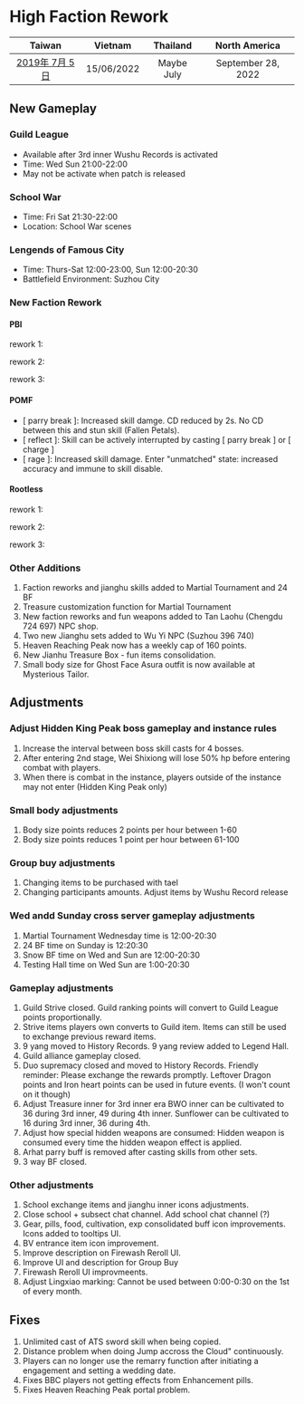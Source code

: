 # High Faction Rework

| Taiwan | Vietnam | Thailand | North America |
| :-: | :-: | :-: | :-: |
| [2019年 7月 5日](http://9y.bfage.com/news/detail/2201) | 15/06/2022 | Maybe July | September 28, 2022 |

## New Gameplay
### Guild League
- Available after 3rd inner Wushu Records is activated
- Time: Wed Sun 21:00-22:00
- May not be activate when patch is released

### School War
- Time: Fri Sat 21:30-22:00
- Location: School War scenes

### Lengends of Famous City
- Time: Thurs-Sat 12:00-23:00, Sun 12:00-20:30
- Battlefield Environment: Suzhou City

### New Faction Rework
#### PBI
rework 1:

rework 2:

rework 3:

#### POMF
- [ parry break ]: Increased skill damge. CD reduced by 2s. No CD between this and stun skill (Fallen Petals).
- [ reflect ]: Skill can be actively interrupted by casting [ parry break ] or [ charge ]
- [ rage ]: Increased skill damage. Enter "unmatched" state: increased accuracy and immune to skill disable.

#### Rootless
rework 1:

rework 2:

rework 3:

### Other Additions
1. Faction reworks and jianghu skills added to Martial Tournament and 24 BF
1. Treasure customization function for Martial Tournament
1. New faction reworks and fun weapons added to Tan Laohu (Chengdu 724 697) NPC shop.
1. Two new Jianghu sets added to Wu Yi NPC (Suzhou 396 740)
1. Heaven Reaching Peak now has a weekly cap of 160 points.
1. New Jianhu Treasure Box - fun items consolidation.
1. Small body size for Ghost Face Asura outfit is now available at Mysterious Tailor.

## Adjustments
### Adjust Hidden King Peak boss gameplay and instance rules
1. Increase the interval between boss skill casts for 4 bosses.
1. After entering 2nd stage, Wei Shixiong will lose 50% hp before entering combat with players.
1. When there is combat in the instance, players outside of the instance may not enter (Hidden King Peak only)

### Small body adjustments
1. Body size points reduces 2 points per hour between 1-60
1. Body size points reduces 1 point per hour between 61-100

### Group buy adjustments
1. Changing items to be purchased with tael
1. Changing participants amounts. Adjust items by Wushu Record release

### Wed andd Sunday cross server gameplay adjustments
1. Martial Tournament Wednesday time is 12:00-20:30
1. 24 BF time on Sunday is 12:20:30
1. Snow BF time on Wed and Sun are 12:00-20:30
1. Testing Hall time on Wed Sun are 1:00-20:30

### Gameplay adjustments
1. Guild Strive closed. Guild ranking points will convert to Guild League points proportionally.
1. Strive items players own converts to Guild item. Items can still be used to exchange previous reward items.
1. 9 yang moved to History Records. 9 yang review added to Legend Hall.
1. Guild alliance gameplay closed.
1. Duo supremacy closed and moved to History Records.
Friendly reminder: Please exchange the rewards promptly. Leftover Dragon points and Iron heart points can be used in future events. (I won't count on it though)
1. Adjust Treasure inner for 3rd inner era
BWO inner can be cultivated to 36 during 3rd inner, 49 during 4th inner.
Sunflower can be cultivated to 16 during 3rd inner, 36 during 4th.
1. Adjust how special hidden weapons are consumed:
Hidden weapon is consumed every time the hidden weapon effect is applied.
1. Arhat parry buff is removed after casting skills from other sets.
1. 3 way BF closed.

### Other adjustments
1. School exchange items and jianghu inner icons adjustments.
1. Close school + subsect chat channel. Add school chat channel (?)
1. Gear, pills, food, cultivation, exp consolidated buff icon improvements. Icons added to tooltips UI.
1. BV entrance item icon improvement.
1. Improve description on Firewash Reroll UI.
1. Improve UI and description for Group Buy
1. Firewash Reroll UI improvmeents.
1. Adjust Lingxiao marking: Cannot be used between 0:00-0:30 on the 1st of every month.

## Fixes
1. Unlimited cast of ATS sword skill when being copied.
1. Distance problem when doing Jump accross the Cloud" continuously.
1. Players can no longer use the remarry function after initiating a engagement and setting a wedding date.
1. Fixes BBC players not getting effects from Enhancement pills.
1. Fixes Heaven Reaching Peak portal problem.
